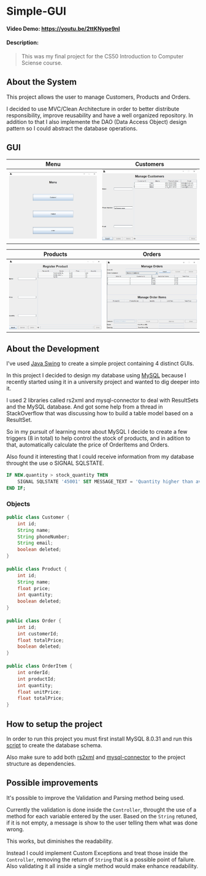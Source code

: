 # Simple-GUI
#### Video Demo:  https://youtu.be/2ttKNype9nI
#### Description:

>This was my final project for the CS50 Introduction to Computer Sciense course.
## About the System

This project allows the user to manage Customers, Products and Orders.

I decided to use MVC/Clean Architecture in order to better distribute responsibility, improve reusability and have a well organized repository. In addition to that I also implemente the DAO (Data Access Object) design pattern so I could abstract the database operations.

## GUI

| Menu | Customers |
| :---: | :---: |
| <img src="./pictures/Menu.jpg" width="400">  | <img src="./pictures/Customer.jpg" width="400">|

| Products | Orders |
| :---: | :---: |
| <img src="./pictures/Product.jpg" width="400">  | <img src="./pictures/Order.jpg" width="400">|

## About the Development
I've used [Java Swing](https://docs.oracle.com/javase/7/docs/api/javax/swing/package-summary.html) to create a simple project containing 4 distinct GUIs.

In this project I decided to design my database using [MySQL](https://www.mysql.com/) because I recently started using it in a university project and wanted to dig deeper into it.

I used 2 libraries called rs2xml and mysql-connector to deal with ResultSets and the MySQL database. And got some help from a thread in StackOverflow that was discussing how to build a table model based on a ResultSet.

So in my pursuit of learning more about MySQL I decide to create a few triggers (8 in total) to help control the stock of products, and in adition to that, automatically calculate the price of OrderItems and Orders.

Also found it interesting that I could receive information from my database throught the use o SIGNAL SQLSTATE.
```SQL
IF NEW.quantity > stock_quantity THEN
    SIGNAL SQLSTATE '45001' SET MESSAGE_TEXT = 'Quantity higher than available stock';
END IF;
```

### Objects

```java
public class Customer {
    int id;
    String name;
    String phoneNumber;
    String email;
    boolean deleted;
}

public class Product {
    int id;
    String name;
    float price;
    int quantity;
    boolean deleted;
}

public class Order {
    int id;
    int customerId;
    float totalPrice;
    boolean deleted;
}

public class OrderItem {
    int orderId;
    int productId;
    int quantity;
    float unitPrice;
    float totalPrice;
}
```


## How to setup the project

In order to run this project you must first install MySQL 8.0.31 and run this [script](database/script.txt) to create the database schema.

Also make sure to add both [rs2xml](./lib/rs2xml.jar) and [mysql-connector](./lib/mysql-connector-j-8.2.0.jar) to the project structure as dependencies.

## Possible improvements
It's possible to improve the Validation and Parsing method being used.<br/>

Currently the validation is done inside the `Controller`, throught the use of a method for each variable entered by the user. Based on the `String` retuned, if it is not empty, a message is show to the user telling them what was done wrong. <br/>

This works, but diminishes the readability.<br/>

Instead I could implement Custom Exceptions and treat those inside the `Controller`, removing the return of `String` that is a possible point of failure. Also validating it all inside a single method would make enhance readability.

